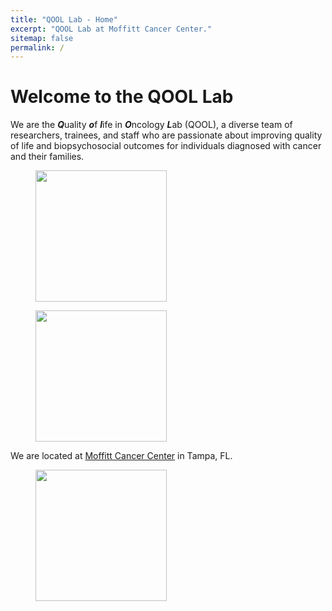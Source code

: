 ```yaml
---
title: "QOOL Lab - Home"
excerpt: "QOOL Lab at Moffitt Cancer Center."
sitemap: false
permalink: /
---
```


# Welcome to the QOOL Lab

We are the ***Q***uality ***o***f ***l***ife in ***O***ncology ***L***ab (QOOL), a diverse team of researchers, trainees, and staff who are passionate about improving quality of life and biopsychosocial outcomes for individuals diagnosed with cancer and their families.

<figure class="fourth">
   <img src="{{ site.url }}{{ site.baseurl }}/images/logos/Couple.jpg" style="width: 210px">
 </figure>
 
<figure class="fourth">
   <img src="{{ site.url }}{{ site.baseurl }}/images/stock_images/Digital.png" style="width: 210px">
 </figure>

We are located at [Moffitt Cancer Center](http://www.moffitt.org) in Tampa, FL.

<figure class="fourth">
   <img src="{{ site.url }}{{ site.baseurl }}/images/logos/Moffitt logo.png" style="width: 210px">
 </figure>
